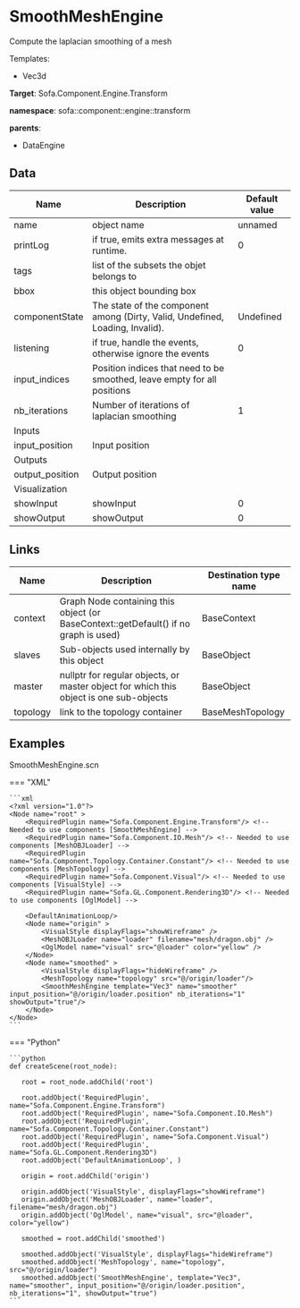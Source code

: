 # SmoothMeshEngine

Compute the laplacian smoothing of a mesh


Templates:

- Vec3d

__Target__: Sofa.Component.Engine.Transform

__namespace__: sofa::component::engine::transform

__parents__:

- DataEngine

## Data

<table>
    <thead>
        <tr>
            <th>Name</th>
            <th>Description</th>
            <th>Default value</th>
        </tr>
    </thead>
    <tbody>
	<tr>
		<td>name</td>
		<td>
object name
		</td>
		<td>unnamed</td>
	</tr>
	<tr>
		<td>printLog</td>
		<td>
if true, emits extra messages at runtime.
		</td>
		<td>0</td>
	</tr>
	<tr>
		<td>tags</td>
		<td>
list of the subsets the objet belongs to
		</td>
		<td></td>
	</tr>
	<tr>
		<td>bbox</td>
		<td>
this object bounding box
		</td>
		<td></td>
	</tr>
	<tr>
		<td>componentState</td>
		<td>
The state of the component among (Dirty, Valid, Undefined, Loading, Invalid).
		</td>
		<td>Undefined</td>
	</tr>
	<tr>
		<td>listening</td>
		<td>
if true, handle the events, otherwise ignore the events
		</td>
		<td>0</td>
	</tr>
	<tr>
		<td>input_indices</td>
		<td>
Position indices that need to be smoothed, leave empty for all positions
		</td>
		<td></td>
	</tr>
	<tr>
		<td>nb_iterations</td>
		<td>
Number of iterations of laplacian smoothing
		</td>
		<td>1</td>
	</tr>
	<tr>
		<td colspan="3">Inputs</td>
	</tr>
	<tr>
		<td>input_position</td>
		<td>
Input position
		</td>
		<td></td>
	</tr>
	<tr>
		<td colspan="3">Outputs</td>
	</tr>
	<tr>
		<td>output_position</td>
		<td>
Output position
		</td>
		<td></td>
	</tr>
	<tr>
		<td colspan="3">Visualization</td>
	</tr>
	<tr>
		<td>showInput</td>
		<td>
showInput
		</td>
		<td>0</td>
	</tr>
	<tr>
		<td>showOutput</td>
		<td>
showOutput
		</td>
		<td>0</td>
	</tr>

</tbody>
</table>

## Links


| Name | Description | Destination type name |
| ---- | ----------- | --------------------- |
|context|Graph Node containing this object (or BaseContext::getDefault() if no graph is used)|BaseContext|
|slaves|Sub-objects used internally by this object|BaseObject|
|master|nullptr for regular objects, or master object for which this object is one sub-objects|BaseObject|
|topology|link to the topology container|BaseMeshTopology|

## Examples 

SmoothMeshEngine.scn

=== "XML"

    ```xml
    <?xml version="1.0"?>
    <Node name="root" >
        <RequiredPlugin name="Sofa.Component.Engine.Transform"/> <!-- Needed to use components [SmoothMeshEngine] -->
        <RequiredPlugin name="Sofa.Component.IO.Mesh"/> <!-- Needed to use components [MeshOBJLoader] -->
        <RequiredPlugin name="Sofa.Component.Topology.Container.Constant"/> <!-- Needed to use components [MeshTopology] -->
        <RequiredPlugin name="Sofa.Component.Visual"/> <!-- Needed to use components [VisualStyle] -->
        <RequiredPlugin name="Sofa.GL.Component.Rendering3D"/> <!-- Needed to use components [OglModel] -->
    
        <DefaultAnimationLoop/>
        <Node name="origin" >
            <VisualStyle displayFlags="showWireframe" />
            <MeshOBJLoader name="loader" filename="mesh/dragon.obj" />
            <OglModel name="visual" src="@loader" color="yellow" />
        </Node>
        <Node name="smoothed" >
            <VisualStyle displayFlags="hideWireframe" />
            <MeshTopology name="topology" src="@/origin/loader"/>
            <SmoothMeshEngine template="Vec3" name="smoother" input_position="@/origin/loader.position" nb_iterations="1" showOutput="true"/>
        </Node>
    </Node>
    ```

=== "Python"

    ```python
    def createScene(root_node):

       root = root_node.addChild('root')

       root.addObject('RequiredPlugin', name="Sofa.Component.Engine.Transform")
       root.addObject('RequiredPlugin', name="Sofa.Component.IO.Mesh")
       root.addObject('RequiredPlugin', name="Sofa.Component.Topology.Container.Constant")
       root.addObject('RequiredPlugin', name="Sofa.Component.Visual")
       root.addObject('RequiredPlugin', name="Sofa.GL.Component.Rendering3D")
       root.addObject('DefaultAnimationLoop', )

       origin = root.addChild('origin')

       origin.addObject('VisualStyle', displayFlags="showWireframe")
       origin.addObject('MeshOBJLoader', name="loader", filename="mesh/dragon.obj")
       origin.addObject('OglModel', name="visual", src="@loader", color="yellow")

       smoothed = root.addChild('smoothed')

       smoothed.addObject('VisualStyle', displayFlags="hideWireframe")
       smoothed.addObject('MeshTopology', name="topology", src="@/origin/loader")
       smoothed.addObject('SmoothMeshEngine', template="Vec3", name="smoother", input_position="@/origin/loader.position", nb_iterations="1", showOutput="true")
    ```

